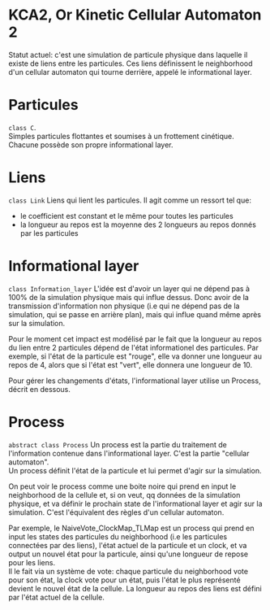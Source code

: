 # KCA2, Or Kinetic Cellular Automaton 2
Statut actuel: c'est une simulation de particule physique dans laquelle il existe de liens entre les particules. Ces liens définissent le neighborhood d'un cellular automaton qui tourne derrière, appelé le informational layer.  

# Particules
`class C`.  
Simples particules flottantes et soumises à un frottement cinétique. Chacune possède son propre informational layer.

# Liens
`class Link`
Liens qui lient les particules. Il agit comme un ressort tel que: 
- le coefficient est constant et le même pour toutes les particules
- la longueur au repos est la moyenne des 2 longueurs au repos donnés par les particules

# Informational layer
`class Information_layer`
L'idée est d'avoir un layer qui ne dépend pas à 100% de la simulation physique mais qui influe dessus.
Donc avoir de la transmission d'information non physique (i.e qui ne dépend pas de la simulation, qui se passe en arrière plan), mais qui influe quand même après sur la simulation.

Pour le moment cet impact est modélisé par le fait que la longueur au repos du lien entre 2 particules dépend de l'état informationel des particules.
Par exemple, si l'état de la particule est "rouge", elle va donner une longueur au repos de 4, alors que si l'état est "vert", elle donnera une longueur de 10.

Pour gérer les changements d'états, l'informational layer utilise un Process, décrit en dessous.

# Process
`abstract class Process`
Un process est la partie du traitement de l'information contenue dans l'informational layer. C'est la partie "cellular automaton".   
Un process définit l'état de la particule et lui permet d'agir sur la simulation.

On peut voir le process comme une boite noire qui prend en input le neighborhood de la cellule et, si on veut, qq données de la simulation physique, et va définir le prochain state de l'informational layer et agir sur la simulation.
C'est l'équivalent des règles d'un cellular automaton.

Par exemple, le NaiveVote_ClockMap_TLMap est un process qui prend en input les states des particules du neighborhood (i.e les particules connectées par des liens), l'état actuel de la particule et un clock, et va output un nouvel état pour la particule, ainsi qu'une longueur de repose pour les liens.  
Il le fait via un système de vote: chaque particule du neighborhood vote pour son état, la clock vote pour un état, puis l'état le plus représenté devient le nouvel état de la cellule. La longueur au repos des liens est défini par l'état actuel de la cellule.